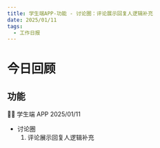 ```yaml
---
title: 学生端APP-功能 - 讨论圈：评论展示回复人逻辑补充
date: 2025/01/11
tags:
  - 工作日报
---
```


# 今日回顾

## 功能

👨‍🏫 学生端 APP 2025/01/11

- 讨论圈
  1. 评论展示回复人逻辑补充
